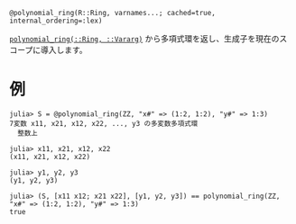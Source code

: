 ```
@polynomial_ring(R::Ring, varnames...; cached=true, internal_ordering=:lex)
```

[`polynomial_ring(::Ring, ::Vararg)`](@ref) から多項式環を返し、生成子を現在のスコープに導入します。

# 例

```jldoctest
julia> S = @polynomial_ring(ZZ, "x#" => (1:2, 1:2), "y#" => 1:3)
7変数 x11, x21, x12, x22, ..., y3 の多変数多項式環
  整数上

julia> x11, x21, x12, x22
(x11, x21, x12, x22)

julia> y1, y2, y3
(y1, y2, y3)

julia> (S, [x11 x12; x21 x22], [y1, y2, y3]) == polynomial_ring(ZZ, "x#" => (1:2, 1:2), "y#" => 1:3)
true
```
